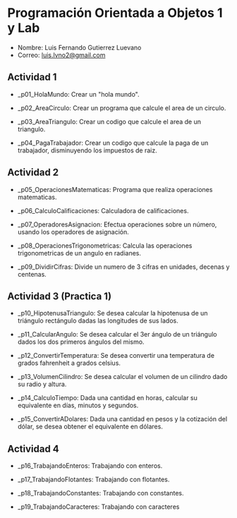 # Programación Orientada a Objetos 1 y Lab

- Nombre: Luis Fernando Gutierrez Luevano
- Correo: luis.lvno2@gmail.com

## Actividad 1
- _p01_HolaMundo:
Crear un "hola mundo".

- _p02_AreaCirculo:
Crear un programa que calcule el area de un circulo.

- _p03_AreaTriangulo:
Crear un codigo que calcule el area de un triangulo.

- _p04_PagaTrabajador:
Crear un codigo que calcule la paga de un trabajador, disminuyendo los impuestos de raiz.


## Actividad 2
- _p05_OperacionesMatematicas:
Programa que realiza operaciones matematicas.

- _p06_CalculoCalificaciones:
Calculadora de calificaciones.

- _p07_OperadoresAsignacion:
Efectua operaciones sobre un número, usando los operadores de asignación.

- _p08_OperacionesTrigonometricas:
Calcula las operaciones trigonometricas de un angulo en radianes.

- _p09_DividirCifras:
Divide un numero de 3 cifras en unidades, decenas y centenas.

## Actividad 3 (Practica 1)
- _p10_HipotenusaTriangulo:
Se desea calcular la hipotenusa de un triángulo rectángulo dadas las longitudes de sus lados.

- _p11_CalcularAngulo:
Se desea calcular el 3er ángulo de un triángulo dados los dos primeros ángulos del mismo.

- _p12_ConvertirTemperatura:
Se desea convertir una temperatura de grados fahrenheit a grados celsius.

- _p13_VolumenCilindro:
Se desea calcular el volumen de un cilindro dado su radio y altura.

- _p14_CalculoTiempo:
Dada una cantidad en horas, calcular su equivalente en días, minutos y segundos.

- _p15_ConvertirADolares:
Dada una cantidad en pesos y la cotización del dólar, se desea obtener el equivalente en dólares.

## Actividad 4
- _p16_TrabajandoEnteros:
Trabajando con enteros.

- _p17_TrabajandoFlotantes:
Trabajando con flotantes.

- _p18_TrabajandoConstantes:
Trabajando con constantes.

- _p19_TrabajandoCaracteres:
Trabajando con caracteres